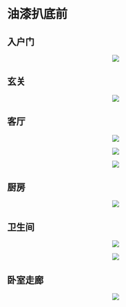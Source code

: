 # 油漆扒底前

## 入户门

<p align="center"><img src=https://linmingdao.github.io/blog/assets/home/rhm.jpg></p>

## 玄关

<p align="center"><img src=https://linmingdao.github.io/blog/assets/home/xg.jpg></p>

## 客厅

<p align="center"><img src=https://linmingdao.github.io/blog/assets/home/kt1.jpg></p>

<p align="center"><img src=https://linmingdao.github.io/blog/assets/home/kt2.jpg></p>

<p align="center"><img src=https://linmingdao.github.io/blog/assets/home/kt3.jpg></p>

## 厨房

<p align="center"><img src=https://linmingdao.github.io/blog/assets/home/cf.jpg></p>

## 卫生间

<p align="center"><img src=https://linmingdao.github.io/blog/assets/home/wsj1.jpg></p>

<p align="center"><img src=https://linmingdao.github.io/blog/assets/home/wsj2.jpg></p>

## 卧室走廊

<p align="center"><img src=https://linmingdao.github.io/blog/assets/home/zl.jpg></p>
